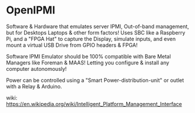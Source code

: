 # OpenIPMI
Software &amp; Hardware that emulates server IPMI, Out-of-band management, but for Desktops Laptops &amp; other form factors! Uses SBC like a Raspberry Pi, and a "FPGA Hat" to capture the Display, simulate inputs, and even mount a virtual USB Drive from GPIO headers &amp; FPGA!

Software IPMI Emulator should be 100% compatible with Bare Metal Managers like Foreman & MAAS! Letting you configure & install any computer autonomously!

Power can be controlled using a "Smart Power-distribution-unit" or outlet with a Relay & Arduino.

wiki: https://en.wikipedia.org/wiki/Intelligent_Platform_Management_Interface
